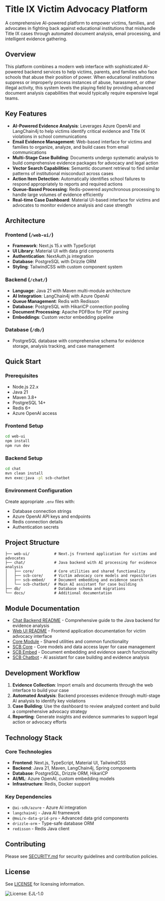 <!-- @format -->

# Title IX Victim Advocacy Platform

A comprehensive AI-powered platform to empower victims, families, and advocates in fighting back against educational institutions that mishandle Title IX cases through automated document analysis, email processing, and intelligent evidence gathering.

## Overview

This platform combines a modern web interface with sophisticated AI-powered backend services to help victims, parents, and families who face schools that abuse their position of power. When educational institutions suppress or improperly process instances of abuse, harassment, or other illegal activity, this system levels the playing field by providing advanced document analysis capabilities that would typically require expensive legal teams.

## Key Features

- **AI-Powered Evidence Analysis**: Leverages Azure OpenAI and LangChain4j to help victims identify critical evidence and Title IX violations in school communications
- **Email Evidence Management**: Web-based interface for victims and families to organize, analyze, and build cases from email communications
- **Multi-Stage Case Building**: Documents undergo systematic analysis to build comprehensive evidence packages for advocacy and legal action
- **Vector Search Capabilities**: Semantic document retrieval to find similar patterns of institutional misconduct across cases
- **Action Item Detection**: Automatically identifies school failures to respond appropriately to reports and required actions
- **Queue-Based Processing**: Redis-powered asynchronous processing to handle large volumes of evidence efficiently
- **Real-time Case Dashboard**: Material UI-based interface for victims and advocates to monitor evidence analysis and case strength

## Architecture

### Frontend (`/web-ui/`)

- **Framework**: Next.js 15.x with TypeScript
- **UI Library**: Material UI with data grid components
- **Authentication**: NextAuth.js integration
- **Database**: PostgreSQL with Drizzle ORM
- **Styling**: TailwindCSS with custom component system

### Backend (`/chat/`)

- **Language**: Java 21 with Maven multi-module architecture
- **AI Integration**: LangChain4j with Azure OpenAI
- **Queue Management**: Redis with Redisson
- **Database**: PostgreSQL with HikariCP connection pooling
- **Document Processing**: Apache PDFBox for PDF parsing
- **Embeddings**: Custom vector embedding pipeline

### Database (`/db/`)

- PostgreSQL database with comprehensive schema for evidence storage, analysis tracking, and case management

## Quick Start

### Prerequisites

- Node.js 22.x
- Java 21
- Maven 3.8+
- PostgreSQL 14+
- Redis 6+
- Azure OpenAI access

### Frontend Setup

```bash
cd web-ui
npm install
npm run dev
```

### Backend Setup

```bash
cd chat
mvn clean install
mvn exec:java -pl scb-chatbot
```

### Environment Configuration

Create appropriate `.env` files with:

- Database connection strings
- Azure OpenAI API keys and endpoints
- Redis connection details
- Authentication secrets

## Project Structure

```
├── web-ui/           # Next.js frontend application for victims and advocates
├── chat/             # Java backend with AI processing for evidence analysis
│   ├── core/         # Core utilities and shared functionality
│   ├── scb-core/     # Victim advocacy core models and repositories
│   ├── scb-embed/    # Document embedding and evidence search
│   └── scb-chatbot/  # Main AI assistant for case building
├── db/               # Database schema and migrations
└── docs/             # Additional documentation
```

## Module Documentation

- [Chat Backend README](./chat/README.md) - Comprehensive guide to the Java backend for evidence analysis
- [Web UI README](./web-ui/README.md) - Frontend application documentation for victim advocacy interface
- [Core Module](./chat/core/README.md) - Shared utilities and common functionality
- [SCB Core](./chat/scb-core/README.md) - Core models and data access layer for case management
- [SCB Embed](./chat/scb-embed/README.md) - Document embedding and evidence search functionality
- [SCB Chatbot](./chat/scb-chatbot/README.md) - AI assistant for case building and evidence analysis

## Development Workflow

1. **Evidence Collection**: Import emails and documents through the web interface to build your case
2. **Automated Analysis**: Backend processes evidence through multi-stage AI analysis to identify key violations
3. **Case Building**: Use the dashboard to review analyzed content and build a comprehensive advocacy strategy
4. **Reporting**: Generate insights and evidence summaries to support legal action or advocacy efforts

## Technology Stack

### Core Technologies

- **Frontend**: Next.js, TypeScript, Material UI, TailwindCSS
- **Backend**: Java 21, Maven, LangChain4j, Spring components
- **Database**: PostgreSQL, Drizzle ORM, HikariCP
- **AI/ML**: Azure OpenAI, custom embedding models
- **Infrastructure**: Redis, Docker support

### Key Dependencies

- `@ai-sdk/azure` - Azure AI integration
- `langchain4j` - Java AI framework
- `@mui/x-data-grid-pro` - Advanced data grid components
- `drizzle-orm` - Type-safe database ORM
- `redisson` - Redis Java client

## Contributing

Please see [SECURITY.md](./SECURITY.md) for security guidelines and contribution policies.

## License

See [LICENSE](./LICENSE.md) for licensing information.

![License: EJL-1.0](https://img.shields.io/badge/license-EJL--1.0-blueviolet)

